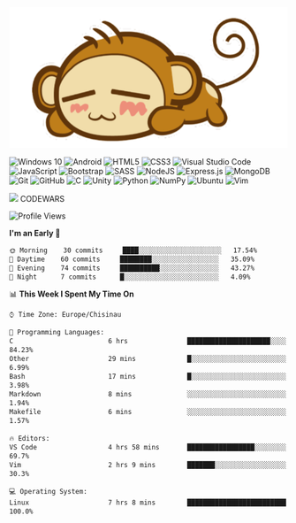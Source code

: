 <!--
```json
{
  "languages": ["javascript", "c", "python"],
  "frontentd": ["html", "css", "bootstrap", "sass"],
  "backend": ["nodejs", "express"],
  "database": ["mongodb"],
  "version control": ["git"],
  "OSes": ["windows", "linux", "android"],
  "editors": ["vs code", "vim"]
}
```
-->
![](./monkey.png)

<p>
<img alt="Windows 10" src="https://img.shields.io/badge/Windows-0078D6?style=for-the-badge&logo=windows&logoColor=white" />
<img alt="Android" src="https://img.shields.io/badge/Android-3DDC84?style=for-the-badge&logo=android&logoColor=white" />
<img alt="HTML5" src="https://img.shields.io/badge/html5%20-%23E34F26.svg?&style=for-the-badge&logo=html5&logoColor=white"/>
<img alt="CSS3" src="https://img.shields.io/badge/css3%20-%231572B6.svg?&style=for-the-badge&logo=css3&logoColor=white"/>
<img alt="Visual Studio Code" src="https://img.shields.io/badge/VS%20Code-282C34.svg?&style=for-the-badge&logo=visual-studio-code&logoColor=007ACC"/>
<img alt="JavaScript" src="https://img.shields.io/badge/javascript%20-%23323330.svg?&style=for-the-badge&logo=javascript&logoColor=%23F7DF1E"/>
<img alt="Bootstrap" src="https://img.shields.io/badge/bootstrap%20-%23563D7C.svg?&style=for-the-badge&logo=bootstrap&logoColor=white"/>
<img alt="SASS" src="https://img.shields.io/badge/SASS%20-hotpink.svg?&style=for-the-badge&logo=SASS&logoColor=white"/>
<img alt="NodeJS" src="https://img.shields.io/badge/node.js%20-%2343853D.svg?&style=for-the-badge&logo=node.js&logoColor=white"/>
<img alt="Express.js" src="https://img.shields.io/badge/express.js%20-%23404d59.svg?&style=for-the-badge"/>
<img alt="MongoDB" src ="https://img.shields.io/badge/MongoDB-%234ea94b.svg?&style=for-the-badge&logo=mongodb&logoColor=white"/>
<img alt="Git" src="https://img.shields.io/badge/git%20-%23F05033.svg?&style=for-the-badge&logo=git&logoColor=white"/>
<img alt="GitHub" src="https://img.shields.io/badge/github%20-%23121011.svg?&style=for-the-badge&logo=github&logoColor=white"/>
<img alt="C" src="https://img.shields.io/badge/c%20-%2300599C.svg?&style=for-the-badge&logo=c&logoColor=white"/>
<img alt="Unity" src="https://img.shields.io/badge/unity%20-%23000000.svg?&style=for-the-badge&logo=unity&logoColor=white"/>
<img alt="Python" src="https://img.shields.io/badge/python%20-%2314354C.svg?&style=for-the-badge&logo=python&logoColor=white"/>
<img alt="NumPy" src="https://img.shields.io/badge/numpy%20-%23013243.svg?&style=for-the-badge&logo=numpy&logoColor=white" />
<img alt="Ubuntu" src="https://img.shields.io/badge/Kubuntu-0079C1?style=for-the-badge&logo=ubuntu&logoColor=white" />  
<img alt="Vim" src ="https://img.shields.io/badge/Vim-%234ea94b.svg?&style=for-the-badge&logo=vim&logoColor=white"/>
</p>

![](https://www.codewars.com/users/Catalinhimself/badges/micro) CODEWARS

<!--START_SECTION:waka-->
![Profile Views](http://img.shields.io/badge/Profile%20Views-2-blue)

**I'm an Early 🐤** 

```text
🌞 Morning    30 commits     ████░░░░░░░░░░░░░░░░░░░░░   17.54% 
🌆 Daytime    60 commits     ████████░░░░░░░░░░░░░░░░░   35.09% 
🌃 Evening    74 commits     ██████████░░░░░░░░░░░░░░░   43.27% 
🌙 Night      7 commits      █░░░░░░░░░░░░░░░░░░░░░░░░   4.09%

```


📊 **This Week I Spent My Time On** 

```text
⌚︎ Time Zone: Europe/Chisinau

💬 Programming Languages: 
C                        6 hrs               █████████████████████░░░░   84.23% 
Other                    29 mins             █░░░░░░░░░░░░░░░░░░░░░░░░   6.99% 
Bash                     17 mins             █░░░░░░░░░░░░░░░░░░░░░░░░   3.98% 
Markdown                 8 mins              ░░░░░░░░░░░░░░░░░░░░░░░░░   1.94% 
Makefile                 6 mins              ░░░░░░░░░░░░░░░░░░░░░░░░░   1.57%

🔥 Editors: 
VS Code                  4 hrs 58 mins       █████████████████░░░░░░░░   69.7% 
Vim                      2 hrs 9 mins        ███████░░░░░░░░░░░░░░░░░░   30.3%

💻 Operating System: 
Linux                    7 hrs 8 mins        █████████████████████████   100.0%

```


<!--END_SECTION:waka-->


